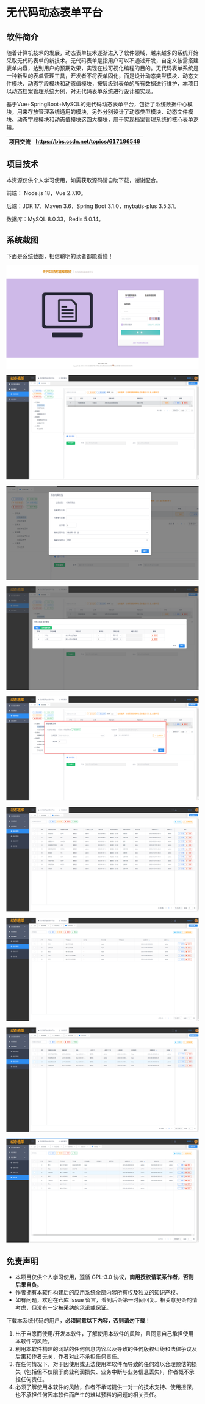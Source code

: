# **无代码动态表单平台**

## 软件简介

随着计算机技术的发展，动态表单技术逐渐进入了软件领域，越来越多的系统开始采取无代码表单的新技术。无代码表单是指用户可以不通过开发，自定义按需搭建表单内容，达到用户的预期效果，实现在线可视化编程的目的。无代码表单系统是一种新型的表单管理工具，开发者不将表单固化，而是设计动态类型模块、动态文件模块、动态字段模块和动态值模块，按层级对表单的所有数据进行维护，本项目以动态档案管理系统为例，对无代码表单系统进行设计和实现。

基于Vue+SpringBoot+MySQL的无代码动态表单平台，包括了系统数据中心模块，用来存放管理系统通用的模块，另外分别设计了动态类型模块、动态文件模块、动态字段模块和动态值模块这四大模块，用于实现档案管理系统的核心表单逻辑。

| 项目交流 | https://bbs.csdn.net/topics/617196546 |
| -------- | ------------------------------------- |

## 项目技术

本资源仅供个人学习使用，如需获取源码请自助下载，谢谢配合。

前端： Node.js 18，Vue 2.7.10。

后端：JDK 17，Maven 3.6，Spring Boot 3.1.0，mybatis-plus 3.5.3.1。

数据库：MySQL 8.0.33，Redis 5.0.14。

## 系统截图

下面是系统截图，相信聪明的读者都能看懂！

![输入图片说明](image/01.png)

![输入图片说明](image/02.png)

![输入图片说明](image/03.png)

![输入图片说明](image/04.png)

![输入图片说明](image/05.png)

![输入图片说明](image/06.png)

![输入图片说明](image/07.png)

![输入图片说明](image/08.png)

![输入图片说明](image/09.png)

## 免责声明

- 本项目仅供个人学习使用，遵循 GPL-3.0 协议，**商用授权请联系作者，否则后果自负**。
- 作者拥有本软件构建后的应用系统全部内容所有权及独立的知识产权。
- 如有问题，欢迎在仓库 Issue 留言，看到后会第一时间回复。相关意见会酌情考虑，但没有一定被采纳的承诺或保证。

下载本系统代码的用户，**必须同意以下内容，否则请勿下载**！

1. 出于自愿而使用/开发本软件，了解使用本软件的风险，且同意自己承担使用本软件的风险。
2. 利用本软件构建的网站的任何信息内容以及导致的任何版权纠纷和法律争议及后果和作者无关，作者对此不承担任何责任。
3. 在任何情况下，对于因使用或无法使用本软件而导致的任何难以合理预估的损失（包括但不仅限于商业利润损失、业务中断与业务信息丢失），作者概不承担任何责任。
4. 必须了解使用本软件的风险，作者不承诺提供一对一的技术支持、使用担保，也不承担任何因本软件而产生的难以预料的问题的相关责任。
